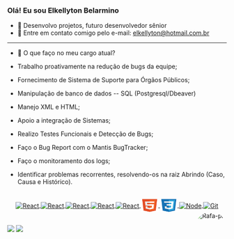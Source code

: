 ### Olá! Eu sou Elkellyton Belarmino

- 🔭 Desenvolvo projetos, futuro desenvolvedor sênior
- 👯 Entre em contato comigo pelo e-mail: elkellyton@hotmail.com.br

---

- 🔭 O que faço no meu cargo atual?

- Trabalho proativamente na redução de bugs da equipe;
- Fornecimento de Sistema de Suporte para Órgãos Públicos;
- Manipulação de banco de dados -- SQL (Postgresql/Dbeaver)
- Manejo XML e HTML;
- Apoio a integração de Sistemas;
- Realizo Testes Funcionais e Detecção de Bugs;
- Faço o Bug Report com o Mantis BugTracker;
- Faço o monitoramento dos logs;
- Identificar problemas recorrentes, resolvendo-os na raiz Abrindo (Caso, Causa e Histórico).

<div align="center">
  <a href="https://github.com/elkellytonbelarmino">
  <div style="display: inline_block"><br>

  <img align="center" alt="React" height="30" width="40" src="https://avatars.githubusercontent.com/u/25158?s=200&v=4">
  <img align="center" alt="React" height="30" width="40" src="https://marcas-logos.net/wp-content/uploads/2020/11/Java-logo-600x336.png">
  <img align="center" alt="React" height="30" width="40" src="https://res.cloudinary.com/practicaldev/image/fetch/s--zgMYduMx--/c_imagga_scale,f_auto,fl_progressive,h_1080,q_auto,w_1080/https://dev-to-uploads.s3.amazonaws.com/uploads/articles/rf2tybf00piym8dm2hy1.png">
  <img align="center" alt="React" height="30" width="40" src="https://avatars.githubusercontent.com/u/143937?s=200&v=4">
  <img align="center" alt="React" height="30" width="40" src="https://avatars.githubusercontent.com/u/2918581?s=200&v=4">
  <img align="center" alt="HTML" height="30" width="40" src="https://raw.githubusercontent.com/devicons/devicon/master/icons/html5/html5-original.svg">
  <img align="center" alt="CSS" height="30" width="40" src="https://raw.githubusercontent.com/devicons/devicon/master/icons/css3/css3-original.svg"> 
  <img align="center" alt="Node" height="30" width="40" src="https://cdn.jsdelivr.net/gh/devicons/devicon/icons/nodejs/nodejs-original.svg" />
  <img align="center" alt="Git" height="30" width="40" src="https://cdn.jsdelivr.net/gh/devicons/devicon/icons/git/git-original.svg" />
  <img align="right" alt="Rafa-pic" height="150" style="border-radius:50px;" src="https://cdn.discordapp.com/attachments/908875648729235459/948430978643296336/emote-enzo-link_avatar.png">
</div>
  
</div>
  
  ##
  
<div> 
  <a href="https://www.instagram.com/elkellyton/" target="_blank"><img src="https://img.shields.io/badge/-Instagram-%23E4405F?style=for-the-badge&logo=instagram&logoColor=white" target="_blank"></a>
  <a href="https://www.linkedin.com/in/elkellytonbelarmino/" target="_blank"><img src="https://img.shields.io/badge/-LinkedIn-%230077B5?style=for-the-badge&logo=linkedin&logoColor=white" target="_blank"></a> 
</div>
